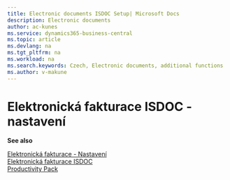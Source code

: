 ```yaml
---
title: Electronic documents ISDOC Setup| Microsoft Docs
description: Electronic documents
author: ac-kunes
ms.service: dynamics365-business-central
ms.topic: article
ms.devlang: na
ms.tgt_pltfrm: na
ms.workload: na
ms.search.keywords: Czech, Electronic documents, additional functions
ms.author: v-makune
---
```

# Elektronická fakturace ISDOC - nastavení

**See also**

[Elektronická fakturace - Nastavení](ac-elektronic-dokuments-setup.md)  
[Elektronická fakturace ISDOC](ac-elektronic-dokuments-isdoc.md)  
[Productivity Pack](ac-productivity-pack.md)
